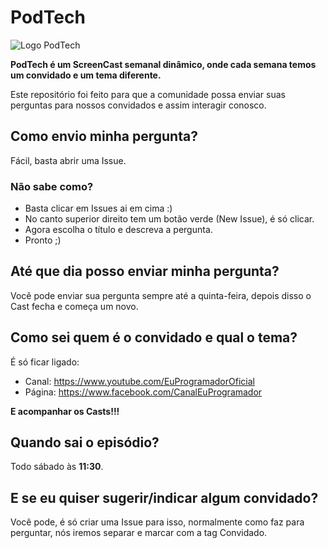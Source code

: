 # PodTech
![Logo PodTech](https://ap.imagensbrasil.org/images/teste0e4b1.png)

<b>PodTech é um ScreenCast semanal dinâmico, onde cada semana temos um convidado e um tema diferente.</b>

Este repositório foi feito para que a comunidade possa enviar suas perguntas para nossos convidados e assim interagir conosco.

## Como envio minha pergunta?
Fácil, basta abrir uma Issue.

### Não sabe como?
 - Basta clicar em Issues ai em cima :)
 - No canto superior direito tem um botão verde (New Issue), é só clicar.
 - Agora escolha o título e descreva a pergunta.
 - Pronto ;)

## Até que dia posso enviar minha pergunta?
Você pode enviar sua pergunta sempre até a quinta-feira, depois disso o Cast fecha e começa um novo.

## Como sei quem é o convidado e qual o tema?
É só ficar ligado:
 - Canal: https://www.youtube.com/EuProgramadorOficial
 - Página: https://www.facebook.com/CanalEuProgramador

<b>E acompanhar os Casts!!!</b>

## Quando sai o episódio?
Todo sábado às <b>11:30</b>.

## E se eu quiser sugerir/indicar algum convidado?
Você pode, é só criar uma Issue para isso, normalmente como faz para perguntar, nós iremos separar e marcar com a tag Convidado.
